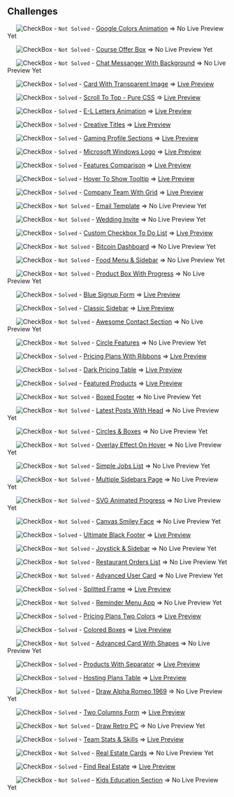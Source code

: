 ## Challenges

&nbsp;&nbsp;&nbsp;&nbsp; ![CheckBox](https://via.placeholder.com/12/ff5722/000000?text=+) - `Not Solved` - [Google Colors Animation](https://elzero.org/frontend-google-colors-animation/) => No Live Preview Yet

&nbsp;&nbsp;&nbsp;&nbsp; ![CheckBox](https://via.placeholder.com/12/ff5722/000000?text=+) - `Not Solved` - [Course Offer Box](https://elzero.org/frontend-course-offer-box/) => No Live Preview Yet

&nbsp;&nbsp;&nbsp;&nbsp; ![CheckBox](https://via.placeholder.com/12/ff5722/000000?text=+) - `Not Solved` - [Chat Messanger With Background](https://elzero.org/frontend-chat-messenger-with-background/) => No Live Preview Yet

&nbsp;&nbsp;&nbsp;&nbsp; ![CheckBox](https://via.placeholder.com/12/32CD32/000000?text=+) - `Solved` - [Card With Transparent Image](https://elzero.org/frontend-card-with-transparent-img/) => [Live Preview](https://philopaterhany.github.io/Frontend-Challenges/blob/main/Card%20With%20Transparent%20Image/index.html)

&nbsp;&nbsp;&nbsp;&nbsp; ![CheckBox](https://via.placeholder.com/12/32CD32/000000?text=+) - `Solved` - [Scroll To Top - Pure CSS](https://elzero.org/frontend-scroll-to-top-pure-css/) => [Live Preview](https://philopaterhany.github.io/Frontend-Challenges/blob/main/Scroll%20To%20Top%20-%20Pure%20CSS/index.html)

&nbsp;&nbsp;&nbsp;&nbsp; ![CheckBox](https://via.placeholder.com/12/32CD32/000000?text=+) - `Solved` - [E-L Letters Animation](https://elzero.org/frontend-el-letters-animations/) => [Live Preview](https://philopaterhany.github.io/Frontend-Challenges/blob/main/E-L%20Animation/index.html)

&nbsp;&nbsp;&nbsp;&nbsp; ![CheckBox](https://via.placeholder.com/12/32CD32/000000?text=+) - `Solved` - [Creative Titles](https://elzero.org/frontend-creative-titles/) => [Live Preview](https://philopaterhany.github.com/Frontend-Challenges/blob/main/Creative%20Titles/index.html)

&nbsp;&nbsp;&nbsp;&nbsp; ![CheckBox](https://via.placeholder.com/12/32CD32/000000?text=+) - `Solved` - [Gaming Profile Sections](https://elzero.org/frontend-gaming-profile-sections/) => [Live Preview](https://philopaterhany.github.com/Frontend-Challenges/blob/main/Gaming%20Profile%20Sections/index.html)

&nbsp;&nbsp;&nbsp;&nbsp; ![CheckBox](https://via.placeholder.com/12/32CD32/000000?text=+) - `Solved` - [Microsoft Windows Logo](https://elzero.org/frontend-microsoft-windows-logo/) => [Live Preview](https://philopaterhany.github.com/Frontend-Challenges/blob/main/Microsoft%20Windows%20Logo/index.html)

&nbsp;&nbsp;&nbsp;&nbsp; ![CheckBox](https://via.placeholder.com/12/32CD32/000000?text=+) - `Solved` - [Features Comparison](https://elzero.org/frontend-features-comparison/) => [Live Preview](https://philopaterhany.github.com/Frontend-Challenges/blob/main/Features%20Comparison/index.html)

&nbsp;&nbsp;&nbsp;&nbsp; ![CheckBox](https://via.placeholder.com/12/32CD32/000000?text=+) - `Solved` - [Hover To Show Tooltip](https://elzero.org/frontend-hover-to-show-tooltip/) => [Live Preview](https://philopaterhany.github.com/Frontend-Challenges/blob/main/Hover%20To%20Show%20Tooltip/index.html)

&nbsp;&nbsp;&nbsp;&nbsp; ![CheckBox](https://via.placeholder.com/12/32CD32/000000?text=+) - `Solved` - [Company Team With Grid](https://elzero.org/company-team-with-grid/) => [Live Preview](https://philopaterhany.github.com/Frontend-Challenges/blob/main/Company%20Team%20With%20Grid/index.html)

&nbsp;&nbsp;&nbsp;&nbsp; ![CheckBox](https://via.placeholder.com/12/ff5722/000000?text=+) - `Not Solved` - [Email Template](https://elzero.org/frontend-orange-responsive-email-template/) => No Live Preview Yet

&nbsp;&nbsp;&nbsp;&nbsp; ![CheckBox](https://via.placeholder.com/12/ff5722/000000?text=+) - `Not Solved` - [Wedding Invite](https://elzero.org/frontend-wedding-invite/) => No Live Preview Yet

&nbsp;&nbsp;&nbsp;&nbsp; ![CheckBox](https://via.placeholder.com/12/32CD32/000000?text=+) - `Solved` - [Custom Checkbox To Do List](https://elzero.org/frontend-custom-checkbox-todo-list/) => [Live Preview](https://philopaterhany.github.com/Frontend-Challenges/blob/main/Custom%20Checkbox%20To%20Do%20List/index.html)

&nbsp;&nbsp;&nbsp;&nbsp; ![CheckBox](https://via.placeholder.com/12/ff5722/000000?text=+) - `Not Solved` - [Bitcoin Dashboard](https://elzero.org/frontend-bitcoin-dashboard/) => No Live Preview Yet

&nbsp;&nbsp;&nbsp;&nbsp; ![CheckBox](https://via.placeholder.com/12/ff5722/000000?text=+) - `Not Solved` - [Food Menu & Sidebar](https://elzero.org/frontend-food-menu-and-sidebar/) => No Live Preview Yet

&nbsp;&nbsp;&nbsp;&nbsp; ![CheckBox](https://via.placeholder.com/12/ff5722/000000?text=+) - `Not Solved` - [Product Box With Progress](https://elzero.org/frontend-product-box-with-progress/) => No Live Preview Yet

&nbsp;&nbsp;&nbsp;&nbsp; ![CheckBox](https://via.placeholder.com/12/32CD32/000000?text=+) - `Solved` - [Blue Signup Form](https://elzero.org/frontend-blue-signup-form/) => [Live Preview](https://philopaterhany.github.com/Frontend-Challenges/blob/main/Blue%20Signup%20Form/index.html)

&nbsp;&nbsp;&nbsp;&nbsp; ![CheckBox](https://via.placeholder.com/12/32CD32/000000?text=+) - `Solved` - [Classic Sidebar](https://elzero.org/frontend-classic-sidebar/) => [Live Preview](https://philopaterhany.github.com/Frontend-Challenges/blob/main/Classic%20Sidebar/index.html)

&nbsp;&nbsp;&nbsp;&nbsp; ![CheckBox](https://via.placeholder.com/12/ff5722/000000?text=+) - `Not Solved` - [Awesome Contact Section](https://elzero.org/frontend-awesome-contact-section/) => No Live Preview Yet

&nbsp;&nbsp;&nbsp;&nbsp; ![CheckBox](https://via.placeholder.com/12/ff5722/000000?text=+) - `Not Solved` - [Circle Features](https://elzero.org/frontend-circle-features/) => No Live Preview Yet

&nbsp;&nbsp;&nbsp;&nbsp; ![CheckBox](https://via.placeholder.com/12/32CD32/000000?text=+) - `Solved` - [Pricing Plans With Ribbons](https://elzero.org/frontend-pricing-plans-with-ribbons/) => [Live Preview](https://philopaterhany.github.com/Frontend-Challenges/blob/main/Pricing%20Plans%20With%20Ribbons/index.html)

&nbsp;&nbsp;&nbsp;&nbsp; ![CheckBox](https://via.placeholder.com/12/32CD32/000000?text=+) - `Solved` - [Dark Pricing Table](https://elzero.org/frontend-dark-pricing-table/) => [Live Preview](https://philopaterhany.github.com/Frontend-Challenges/blob/main/Dark%20Pricing%20Table/index.html)

&nbsp;&nbsp;&nbsp;&nbsp; ![CheckBox](https://via.placeholder.com/12/32CD32/000000?text=+) - `Solved` - [Featured Products](https://elzero.org/frontend-featured-products/) => [Live Preview](https://philopaterhany.github.com/Frontend-Challenges/blob/main/Featured%20Products/index.html)

&nbsp;&nbsp;&nbsp;&nbsp; ![CheckBox](https://via.placeholder.com/12/ff5722/000000?text=+) - `Not Solved` - [Boxed Footer](https://elzero.org/frontend-boxed-footer/) => No Live Preview Yet

&nbsp;&nbsp;&nbsp;&nbsp; ![CheckBox](https://via.placeholder.com/12/ff5722/000000?text=+) - `Not Solved` - [Latest Posts With Head](https://elzero.org/frontend-latest-posts-with-head/) => No Live Preview Yet

&nbsp;&nbsp;&nbsp;&nbsp; ![CheckBox](https://via.placeholder.com/12/ff5722/000000?text=+) - `Not Solved` - [Circles & Boxes](https://elzero.org/frontend-circles-and-boxes/) => No Live Preview Yet

&nbsp;&nbsp;&nbsp;&nbsp; ![CheckBox](https://via.placeholder.com/12/ff5722/000000?text=+) - `Not Solved` - [Overlay Effect On Hover](https://elzero.org/frontend-overlay-effects-on-hover/) => No Live Preview Yet

&nbsp;&nbsp;&nbsp;&nbsp; ![CheckBox](https://via.placeholder.com/12/ff5722/000000?text=+) - `Not Solved` - [Simple Jobs List](https://elzero.org/frontend-simple-jobs-list/) => No Live Preview Yet

&nbsp;&nbsp;&nbsp;&nbsp; ![CheckBox](https://via.placeholder.com/12/ff5722/000000?text=+) - `Not Solved` - [Multiple Sidebars Page](https://elzero.org/frontend-multiple-sidebars-page/) => No Live Preview Yet

&nbsp;&nbsp;&nbsp;&nbsp; ![CheckBox](https://via.placeholder.com/12/ff5722/000000?text=+) - `Not Solved` - [SVG Animated Progress](https://elzero.org/frontend-svg-circle-animated-progress/) => No Live Preview Yet

&nbsp;&nbsp;&nbsp;&nbsp; ![CheckBox](https://via.placeholder.com/12/ff5722/000000?text=+) - `Not Solved` - [Canvas Smiley Face](https://elzero.org/frontend-smiley-face-with-canvas/) => No Live Preview Yet

&nbsp;&nbsp;&nbsp;&nbsp; ![CheckBox](https://via.placeholder.com/12/32CD32/000000?text=+) - `Solved` - [Ultimate Black Footer](https://elzero.org/frontend-ultimate-black-footer/) => [Live Preview](https://philopaterhany.github.com/Frontend-Challenges/blob/main/Ultimate%20Black%20Footer/index.html)

&nbsp;&nbsp;&nbsp;&nbsp; ![CheckBox](https://via.placeholder.com/12/ff5722/000000?text=+) - `Not Solved` - [Joystick & Sidebar](https://elzero.org/frontend-joystick-and-sidebar/) => No Live Preview Yet

&nbsp;&nbsp;&nbsp;&nbsp; ![CheckBox](https://via.placeholder.com/12/ff5722/000000?text=+) - `Not Solved` - [Restaurant Orders List](https://elzero.org/frontend-restaurant-orders-list/) => No Live Preview Yet

&nbsp;&nbsp;&nbsp;&nbsp; ![CheckBox](https://via.placeholder.com/12/ff5722/000000?text=+) - `Not Solved` - [Advanced User Card](https://elzero.org/frontend-advanced-user-card/) => No Live Preview Yet

&nbsp;&nbsp;&nbsp;&nbsp; ![CheckBox](https://via.placeholder.com/12/32CD32/000000?text=+) - `Solved` - [Splitted Frame](https://elzero.org/frontend-splitted-frame/) => [Live Preview](https://philopaterhany.github.com/Frontend-Challenges/blob/main/Splitted%20Frame/index.html)

&nbsp;&nbsp;&nbsp;&nbsp; ![CheckBox](https://via.placeholder.com/12/ff5722/000000?text=+) - `Not Solved` - [Reminder Menu App](https://elzero.org/frontend-reminder-menu-app/) => No Live Preview Yet

&nbsp;&nbsp;&nbsp;&nbsp; ![CheckBox](https://via.placeholder.com/12/32CD32/000000?text=+) - `Solved` - [Pricing Plans Two Colors](https://elzero.org/frontend-pricing-plans-two-colors/) => [Live Preview](https://philopaterhany.github.com/Frontend-Challenges/blob/main/Pricing%20Plans%20Two%20Colors/index.html)

&nbsp;&nbsp;&nbsp;&nbsp; ![CheckBox](https://via.placeholder.com/12/32CD32/000000?text=+) - `Solved` - [Colored Boxes](https://elzero.org/frontend-colored-boxes/) => [Live Preview](https://philopaterhany.github.com/Frontend-Challenges/blob/main/Colored%20Boxes/index.html)

&nbsp;&nbsp;&nbsp;&nbsp; ![CheckBox](https://via.placeholder.com/12/ff5722/000000?text=+) - `Not Solved` - [Advanced Card With Shapes](https://elzero.org/frontend-advanced-card-with-shapes/) => No Live Preview Yet

&nbsp;&nbsp;&nbsp;&nbsp; ![CheckBox](https://via.placeholder.com/12/32CD32/000000?text=+) - `Solved` - [Products With Separator](https://elzero.org/frontend-products-with-separator/) => [Live Preview](https://philopaterhany.github.com/Frontend-Challenges/blob/main/Products%20With%20Separator/index.html)

&nbsp;&nbsp;&nbsp;&nbsp; ![CheckBox](https://via.placeholder.com/12/32CD32/000000?text=+) - `Solved` - [Hosting Plans Table](https://elzero.org/frontend-hosting-plans-table/) => [Live Preview](https://philopaterhany.github.com/Frontend-Challenges/blob/main/Hosting%20Plans%20Table/index.html)

&nbsp;&nbsp;&nbsp;&nbsp; ![CheckBox](https://via.placeholder.com/12/ff5722/000000?text=+) - `Not Solved` - [Draw Alpha Romeo 1969](https://elzero.org/frontend-alpha-romeo-1969-car/) => No Live Preview Yet

&nbsp;&nbsp;&nbsp;&nbsp; ![CheckBox](https://via.placeholder.com/12/32CD32/000000?text=+) - `Solved` - [Two Columns Form](https://elzero.org/frontend-two-columns-form/) => [Live Preview](https://philopaterhany.github.com/Frontend-Challenges/blob/main/Two%20Columns%20Form/index.html)

&nbsp;&nbsp;&nbsp;&nbsp; ![CheckBox](https://via.placeholder.com/12/ff5722/000000?text=+) - `Not Solved` - [Draw Retro PC](https://elzero.org/frontend-draw-retro-pc/) => No Live Preview Yet

&nbsp;&nbsp;&nbsp;&nbsp; ![CheckBox](https://via.placeholder.com/12/32CD32/000000?text=+) - `Solved` - [Team Stats & Skills](https://elzero.org/frontend-team-skills-and-stats-design/) => [Live Preview](https://philopaterhany.github.com/Frontend-Challenges/blob/main/Team%20Stats%20%26%20Skills/index.html)

&nbsp;&nbsp;&nbsp;&nbsp; ![CheckBox](https://via.placeholder.com/12/ff5722/000000?text=+) - `Not Solved` - [Real Estate Cards](https://elzero.org/frontend-real-estate-cards/) => No Live Preview Yet

&nbsp;&nbsp;&nbsp;&nbsp; ![CheckBox](https://via.placeholder.com/12/32CD32/000000?text=+) - `Solved` - [Find Real Estate](https://elzero.org/frontend-find-real-estate/) => [Live Preview](https://philopaterhany.github.com/Frontend-Challenges/blob/main/Find%20Your%20Real%20Estate/index.html)

&nbsp;&nbsp;&nbsp;&nbsp; ![CheckBox](https://via.placeholder.com/12/ff5722/000000?text=+) - `Not Solved` - [Kids Education Section](https://elzero.org/frontend-kids-education-section/) => No Live Preview Yet
